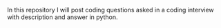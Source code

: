 In this repository I will post coding questions asked in a coding interview with description and answer in python. 
